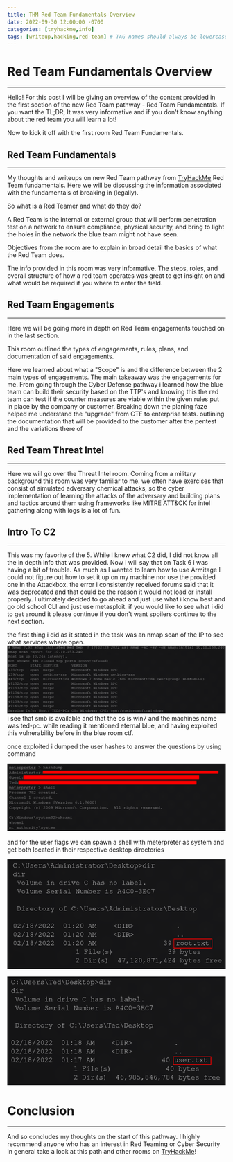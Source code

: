```yaml
---
title: THM Red Team Fundamentals Overview 
date: 2022-09-30 12:00:00 -0700
categories: [tryhackme,info]
tags: [writeup,hacking,red-team] # TAG names should always be lowercase
---
```


# Red Team Fundamentals Overview
---
Hello! For this post I will be giving an overview of the content provided in the first section of the new Red Team pathway - Red Team Fundamentals. If you want the TL;DR, It was very informative and if you don't know anything about the red team you will learn a lot! 

Now to kick it off with the first room Red Team Fundamentals.


## Red Team Fundamentals
---
My thoughts and writeups on new Red Team pathway from [TryHackMe](https://tryhackme.com/paths) Red Team fundamentals. Here we will be discussing the information associated with the fundamentals of breaking in (legally).

So what is a Red Teamer and what do they do?

A Red Team is the internal or external group that will perform penetration test on a network to ensure compliance, physical security, and bring to light the holes in the network the blue team might not have seen.

Objectives from the room are to explain in broad detail the basics of what the Red Team does.

The info provided in this room was very informative. The steps, roles, and overall structure of how a red team operates was great to get insight on and what would be required if you where to enter the field.



## Red Team Engagements 
---
Here we will be going more in depth on Red Team engagements touched on in the last section.

This room outlined the types of engagements, rules, plans, and documentation of said engagements.

Here we learned about what a "Scope" is and the difference between the 2 main types of engagements. The main takeaway was the engagements for me. From going through the Cyber Defense pathway i learned how the blue team  can build their security based on the TTP's and knowing this the red team can test if the counter measures are viable within the given rules put in place by the company or customer. Breaking down the planing faze helped me understand the "upgrade" from CTF to enterprise tests. outlining the documentation that will be provided to the customer after the pentest and the variations there of



## Red Team Threat Intel
---
Here we will go over the Threat Intel room.
Coming from a military background this room was very familiar to me. we often have exercises that consist of simulated adversary chemical attacks, so the cyber implementation of learning the attacks of  the adversary and building plans and tactics around them using frameworks like MITRE ATT&CK for intel gathering along with logs is a lot of fun.


## Intro To C2
---
This was my favorite of the 5. While I knew what C2 did, I did not know all the in depth info that was provided. Now i will say that on Task 6 i was having a bit of trouble. As much as I wanted to learn how to use Armitage I could not figure out how to set it up on my machine nor use the provided one in the Attackbox. the error i consistently received forums said that it was deprecated and that could be the reason it would not load or install properly. I ultimately decided to go ahead and just use what i know best and go old school CLI and just use metasploit. if you would like to see what i did to get around it please continue if you don't want spoilers continue to the next section.

the first thing i did as it stated in the task was an nmap scan of the IP to see what services where open.
![](assets/images/thm/red-team/nmap.png)
i see that smb is available and that the os is win7 and the machines name was ted-pc. while reading it mentioned eternal blue, and having exploited this vulnerability before in the blue room ctf.

once exploited i dumped the user hashes to answer the questions by using
command

![](assets/images/thm/red-team/meterpreter.png)

and for the user flags we can spawn a shell with meterpreter as system and get both located in their respective desktop directories

![](assets/images/thm/red-team/root-flag.png)

![](assets/images/thm/red-team/user-flag.png)

# Conclusion
---
And so concludes my thoughts on the start of this pathway. I highly recommend anyone who has an interest in Red Teaming or Cyber Security in general take a look at this path and other rooms on [TryHackMe](https://tryhackme.com)!
